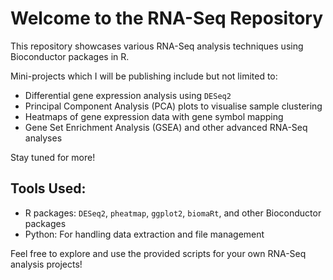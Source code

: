 # Welcome to the RNA-Seq Repository

This repository showcases various RNA-Seq analysis techniques using Bioconductor packages in R. 

Mini-projects which I will be publishing include but not limited to:

- Differential gene expression analysis using `DESeq2`
- Principal Component Analysis (PCA) plots to visualise sample clustering
- Heatmaps of gene expression data with gene symbol mapping
- Gene Set Enrichment Analysis (GSEA) and other advanced RNA-Seq analyses

Stay tuned for more!

## Tools Used:
- R packages: `DESeq2`, `pheatmap`, `ggplot2`, `biomaRt`, and other Bioconductor packages
- Python: For handling data extraction and file management

Feel free to explore and use the provided scripts for your own RNA-Seq analysis projects!
